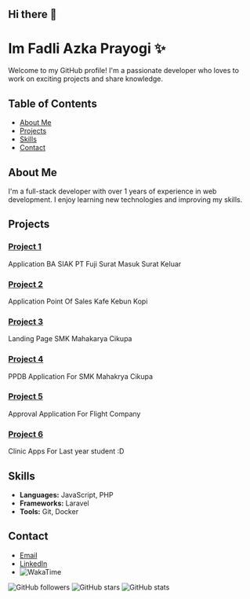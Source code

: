 ## Hi there 👋
# Im Fadli Azka Prayogi ✨

Welcome to my GitHub profile! I'm a passionate developer who loves to work on exciting projects and share knowledge.

<!-- ![Profile Banner](https://laravel.com/img/og-image.jpg) -->

## Table of Contents
- [About Me](#about-me)
- [Projects](#projects)
- [Skills](#skills)
- [Contact](#contact)

## About Me

I'm a full-stack developer with over 1 years of experience in web development. I enjoy learning new technologies and improving my skills.

## Projects

### [Project 1](https://github.com/crashmyname/ba_siak)
Application BA SIAK PT Fuji 
Surat Masuk
Surat Keluar

### [Project 2](https://github.com/crashmyname/POS-Kafe-Kebun-Kopi)
Application Point Of Sales Kafe Kebun Kopi

### [Project 3](https://github.com/crashmyname/PPDB-dan-Panding-Page-SMK-PHP-Native-PDO)
Landing Page SMK Mahakarya Cikupa

### [Project 4](https://github.com/crashmyname/ppdbsmkmahakarya)
PPDB Application For SMK Mahakrya Cikupa

### [Project 5](https://github.com/crashmyname/approvalapps)
Approval Application For Flight Company

### [Project 6](https://github.com/crashmyname/Program-Klinik)
Clinic Apps For Last year student :D

## Skills

- **Languages:** JavaScript, PHP
- **Frameworks:** Laravel
- **Tools:** Git, Docker

## Contact

- [Email](mailto:fadliazkaprayogi1@gmail.com)
- [LinkedIn](https://www.linkedin.com/in/fadli-azka-prayogi-523879176/)
- ![WakaTime](https://wakatime.com/badge/user/8a509498-816c-4792-9f43-dffb2522f6ff.svg)

![GitHub followers](https://img.shields.io/github/followers/username?style=social)
![GitHub stars](https://img.shields.io/github/stars/username?style=social)
![GitHub stats](https://github-readme-stats.vercel.app/api?username=username&show_icons=true)

<!--
**crashmyname/crashmyname** is a ✨ _special_ ✨ repository because its `README.md` (this file) appears on your GitHub profile.

Here are some ideas to get you started:

- 🔭 I’m currently working on ...
- 🌱 I’m currently learning ...
- 👯 I’m looking to collaborate on ...
- 🤔 I’m looking for help with ...
- 💬 Ask me about ...
- 📫 How to reach me: ...
- 😄 Pronouns: ...
- ⚡ Fun fact: ...
-->
